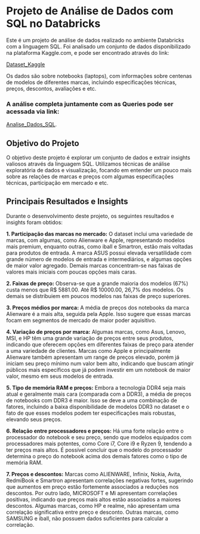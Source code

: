 # Projeto de Análise de Dados com SQL no Databricks

Este é um projeto de análise de dados realizado no ambiente Databricks com a linguagem SQL. Foi analisado um conjunto de dados disponibilizado na plataforma Kaggle.com, e pode ser encontrado através do link: 

[Dataset_Kaggle](https://www.kaggle.com/datasets/gyanprakashkushwaha/laptop-price-prediction-cleaned-dataset)

Os dados são sobre notebooks (laptops), com informações sobre centenas de modelos de diferentes marcas, incluindo especificações técnicas, preços, descontos, avaliações e etc.


### A análise completa juntamente com as Queries pode ser acessada via link:

 [Analise_Dados_SQL](https://databricks-prod-cloudfront.cloud.databricks.com/public/4027ec902e239c93eaaa8714f173bcfc/3679566292640692/4405525316613061/1968454162307818/latest.html).

 
## Objetivo do Projeto

O objetivo deste projeto é explorar um conjunto de dados e extrair insights valiosos através da linguagem SQL. Utilizamos técnicas de análise exploratória de dados e visualização, focando em entender um pouco mais sobre as relações de marcas e preços com algumas especificações técnicas, participação em mercado e etc.


## Principais Resultados e Insights

Durante o desenvolvimento deste projeto, os seguintes resultados e insights foram obtidos:

**1. Participação das marcas no mercado:** 
O dataset inclui uma variedade de marcas, com algumas, como Alienware e Apple, representando modelos mais premium, enquanto outras, como iball e Smartron, estão mais voltadas para produtos de entrada. A marca ASUS possui elevada versatilidade com grande número de modelos de entrada e intermediários, e algumas opções de maior valor agregado. Demais marcas concentram-se nas faixas de valores mais iniciais com poucas opções mais caras.
   
**2. Faixas de preço:** 
Observa-se que a grande maioria dos modelos (67%) custa menos que R$ 5881.00. Até R$ 10000.00, 26,7% dos modelos. Os demais se distribuiem em poucos modelos nas faixas de preço superiores.

**3. Preços médios por marca:** 
A média de preços dos notebooks da marca Alienware é a mais alta, seguida pela Apple. Isso sugere que essas marcas focam em segmentos de mercado de maior poder aquisitivo.
   
**4. Variação de preços por marca:** 
Algumas marcas, como Asus, Lenovo, MSI, e HP têm uma grande variação de preços entre seus produtos, indicando que oferecem opções em diferentes faixas de preço para atender a uma variedade de clientes. Marcas como Apple e principalmente Alienware também apresentam um range de preços elevado, porém já iniciam seu preço mínimo num valor bem alto, indicando que buscam atingir públicos mais específicos que já podem investir em um notebook de maior valor, mesmo em seus modelos de entrada.

**5. Tipo de memória RAM e preços:** 
Embora a tecnologia DDR4 seja mais atual e geralmente mais cara (comparada com a DDR3), a média de preços de notebooks com DDR3 é maior. Isso se deve a uma combinação de fatores, incluindo a baixa disponibilidade de modelos DDR3 no dataset e o fato de que esses modelos podem ter especificações mais robustas, elevando seus preços.

**6. Relação entre processadores e preços:** 
Há uma forte relação entre o processador do notebook e seu preço, sendo que modelos equipados com processadores mais potentes, como Core i7, Core i9 e Ryzen 9, tendendo a ter preços mais altos. É possível concluir que o modelo do processador determina o preço do notebook acima dos demais fatores como o tipo de memória RAM. 

**7. Preços e descontos:** 
Marcas como ALIENWARE, Infinix, Nokia, Avita, RedmiBook e Smartron apresentam correlações negativas fortes, sugerindo que aumentos em preço estão fortemente associados a reduções nos descontos.
Por outro lado, MICROSOFT e Mi apresentam correlações positivas, indicando que preços mais altos estão associados a maiores descontos.
Algumas marcas, como HP e realme, não apresentam uma correlação significativa entre preço e desconto.
Outras marcas, como SAMSUNG e iball, não possuem dados suficientes para calcular a correlação.















